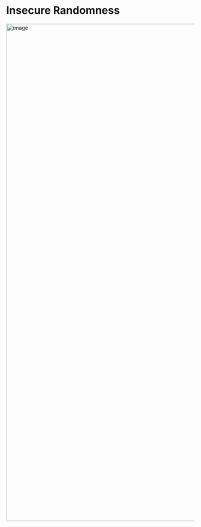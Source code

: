 # Insecure Randomness

<img width="1327" alt="image" src="https://github.com/rayanepimentel/InfoSec-iniciante/assets/37915359/041126fa-444b-443b-8e76-689888063eda">
